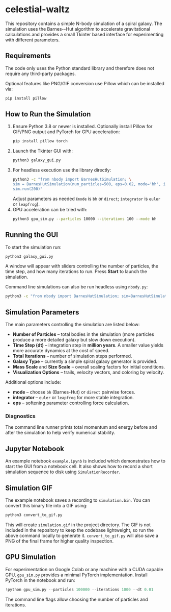 # celestial-waltz

This repository contains a simple N-body simulation of a spiral galaxy. The
simulation uses the Barnes--Hut algorithm to accelerate gravitational
calculations and provides a small Tkinter based interface for experimenting
with different parameters.

## Requirements

The code only uses the Python standard library and therefore does not require
any third-party packages.

Optional features like PNG/GIF conversion use Pillow which can be installed via:

```bash
pip install pillow
```

## How to Run the Simulation

1. Ensure Python 3.8 or newer is installed. Optionally install Pillow for GIF/PNG output and PyTorch for GPU acceleration:
   ```bash
   pip install pillow torch
   ```
2. Launch the Tkinter GUI with:
   ```bash
   python3 galaxy_gui.py
   ```
3. For headless execution use the library directly:
   ```bash
   python3 -c "from nbody import BarnesHutSimulation; \
   sim = BarnesHutSimulation(num_particles=500, eps=0.02, mode='bh', integrator='leapfrog'); \
   sim.run(200)"
   ```
   Adjust parameters as needed (`mode` is `bh` or `direct`; `integrator` is `euler` or `leapfrog`).
4. GPU acceleration can be tried with:
   ```bash
   python3 gpu_sim.py --particles 10000 --iterations 100 --mode bh
   ```

## Running the GUI

To start the simulation run:

```bash
python3 galaxy_gui.py
```

A window will appear with sliders controlling the number of particles, the time
step, and how many iterations to run. Press **Start** to launch the simulation.

Command line simulations can also be run headless using `nbody.py`:

```bash
python3 -c "from nbody import BarnesHutSimulation; sim=BarnesHutSimulation(); sim.run(100)"
```

## Simulation Parameters

The main parameters controlling the simulation are listed below:

- **Number of Particles** – total bodies in the simulation (more particles
  produce a more detailed galaxy but slow down execution).
- **Time Step (dt)** – integration step in **million years**. A smaller value
  yields more accurate dynamics at the cost of speed.
- **Total Iterations** – number of simulation steps performed.
- **Galaxy Type** – currently a simple spiral galaxy generator is provided.
- **Mass Scale** and **Size Scale** – overall scaling factors for initial
  conditions.
- **Visualization Options** – trails, velocity vectors, and coloring by
  velocity.

Additional options include:

- **mode** – choose `bh` (Barnes-Hut) or `direct` pairwise forces.
- **integrator** – `euler` or `leapfrog` for more stable integration.
- **eps** – softening parameter controlling force calculation.

### Diagnostics

The command line runner prints total momentum and energy before and after the
simulation to help verify numerical stability.

## Jupyter Notebook

An example notebook `example.ipynb` is included which demonstrates how to start
the GUI from a notebook cell. It also shows how to record a short simulation
sequence to disk using `SimulationRecorder`.

## Simulation GIF

The example notebook saves a recording to `simulation.bin`. You can convert this
binary file into a GIF using:

```bash
python3 convert_to_gif.py
```

This will create `simulation.gif` in the project directory. The GIF is not
included in the repository to keep the codebase lightweight, so run the above
command locally to generate it.
`convert_to_gif.py` will also save a PNG of the final frame for higher quality
inspection.


## GPU Simulation

For experimentation on Google Colab or any machine with a CUDA capable GPU,
`gpu_sim.py` provides a minimal PyTorch implementation. Install PyTorch in the
notebook and run:

```python
!python gpu_sim.py --particles 100000 --iterations 1000 --dt 0.01
```

The command line flags allow choosing the number of particles and iterations.
